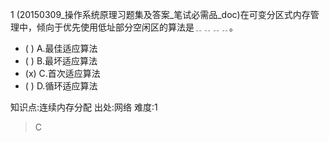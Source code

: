 1
(20150309_操作系统原理习题集及答案_笔试必需品_doc)在可变分区式内存管理中，倾向于优先使用低址部分空闲区的算法是﹎﹎﹎﹎。
- ( ) A.最佳适应算法
- ( ) B.最坏适应算法
- (x) C.首次适应算法
- ( ) D.循环适应算法

知识点:连续内存分配
出处:网络
难度:1
> C
